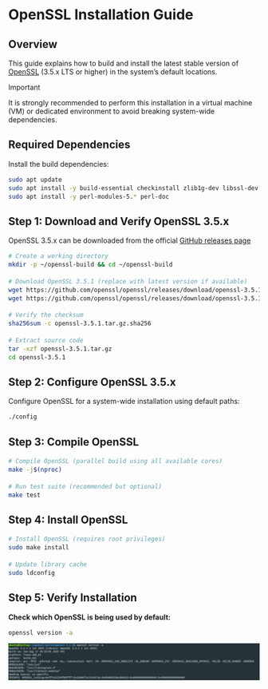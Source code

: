# OpenSSL Installation Guide

## Overview

This guide explains how to build and install the latest stable version of [OpenSSL](https://github.com/openssl/openssl) (3.5.x LTS or higher) in the system’s default locations.  

> [!IMPORTANT]
> It is strongly recommended to perform this installation in a virtual machine (VM) or dedicated environment to avoid breaking system-wide dependencies.

## Required Dependencies
Install the build dependencies:

```bash
sudo apt update
sudo apt install -y build-essential checkinstall zlib1g-dev libssl-dev
sudo apt install -y perl-modules-5.* perl-doc
```

## Step 1: Download and Verify OpenSSL 3.5.x

OpenSSL 3.5.x can be downloaded from the official [GitHub releases page](https://github.com/openssl/openssl/releases/)

```bash
# Create a working directory
mkdir -p ~/openssl-build && cd ~/openssl-build

# Download OpenSSL 3.5.1 (replace with latest version if available)
wget https://github.com/openssl/openssl/releases/download/openssl-3.5.1/openssl-3.5.1.tar.gz
wget https://github.com/openssl/openssl/releases/download/openssl-3.5.1/openssl-3.5.1.tar.gz.sha256

# Verify the checksum
sha256sum -c openssl-3.5.1.tar.gz.sha256

# Extract source code
tar -xzf openssl-3.5.1.tar.gz
cd openssl-3.5.1
```

## Step 2: Configure OpenSSL 3.5.x

Configure OpenSSL for a system-wide installation using default paths:

```bash
./config
```

## Step 3: Compile OpenSSL

```bash
# Compile OpenSSL (parallel build using all available cores)
make -j$(nproc)

# Run test suite (recommended but optional)
make test
```

## Step 4: Install OpenSSL

```bash
# Install OpenSSL (requires root privileges)
sudo make install

# Update library cache
sudo ldconfig
```

## Step 5: Verify Installation

**Check which OpenSSL is being used by default:**

```bash
openssl version -a
```

![openssl-version-check](./images/openssl-v351.png)